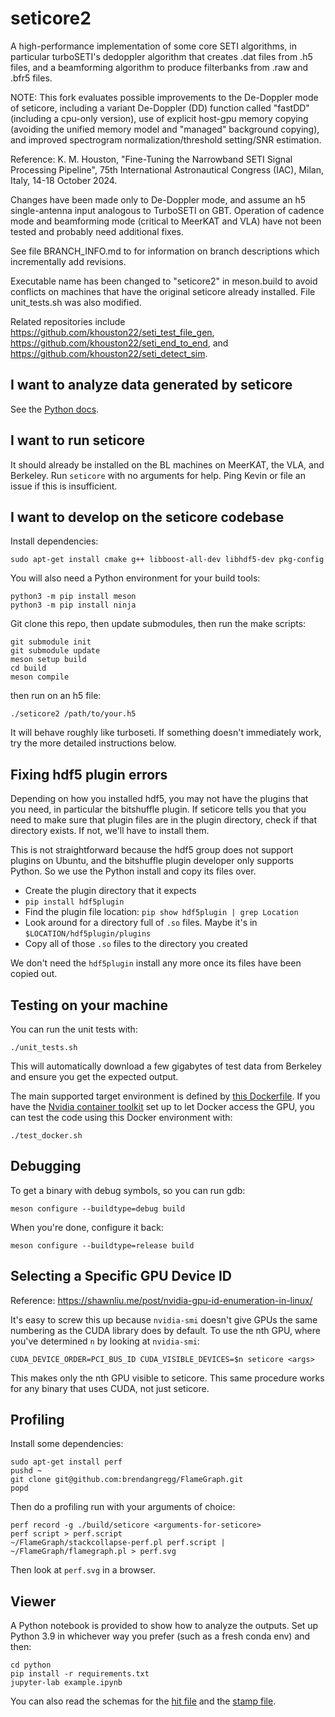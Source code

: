 # seticore2
A high-performance implementation of some core SETI algorithms, in particular turboSETI's
dedoppler algorithm that creates .dat files from .h5 files, and a beamforming algorithm
to produce filterbanks from .raw and .bfr5 files.

NOTE: This fork evaluates possible improvements to the De-Doppler mode of seticore, including a
variant De-Doppler (DD) function called "fastDD" (including a cpu-only version), 
use of explicit host-gpu memory copying (avoiding the unified memory model and "managed" 
background copying), and improved spectrogram normalization/threshold setting/SNR estimation.

Reference: K. M. Houston, "Fine-Tuning the Narrowband SETI Signal Processing Pipeline", 
75th International Astronautical Congress (IAC), Milan, Italy, 14-18 October 2024.

Changes have been made only to De-Doppler mode, and assume an h5 single-antenna input
analogous to TurboSETI on GBT.  Operation of cadence mode and beamforming mode (critical to 
MeerKAT and VLA) have not been tested and probably need additional fixes.

See file BRANCH_INFO.md to for information on branch descriptions which incrementally
add revisions.

Executable name has been changed to "seticore2" in meson.build to avoid conflicts on machines that 
have the original seticore already installed.  File unit_tests.sh was also modified.

Related repositories include https://github.com/khouston22/seti_test_file_gen, 
https://github.com/khouston22/seti_end_to_end, and
https://github.com/khouston22/seti_detect_sim.

## I want to analyze data generated by seticore

See the [Python docs](python/README.md).

## I want to run seticore

It should already be installed on the BL machines on MeerKAT, the VLA,
and Berkeley. Run `seticore` with no arguments for help. Ping Kevin or
file an issue if this is insufficient.

## I want to develop on the seticore codebase

Install dependencies:

```
sudo apt-get install cmake g++ libboost-all-dev libhdf5-dev pkg-config
```

You will also need a Python environment for your build tools:

```
python3 -m pip install meson
python3 -m pip install ninja
```

Git clone this repo, then update submodules, then run the make scripts:

```
git submodule init
git submodule update
meson setup build
cd build
meson compile
```

then run on an h5 file:

```
./seticore2 /path/to/your.h5
```

It will behave roughly like turboseti. If something doesn't immediately work, try the more
detailed instructions below.

## Fixing hdf5 plugin errors

Depending on how you installed hdf5, you may not have the plugins that you need, in particular
the bitshuffle plugin. If seticore
tells you that you need to make sure that plugin files are in the plugin directory, check if
that directory exists. If not, we'll have to install them.

This is not straightforward because the hdf5 group does not support plugins on Ubuntu, and
the bitshuffle plugin developer only supports Python. So we use the Python install and copy
its files over.

* Create the plugin directory that it expects
* `pip install hdf5plugin`
* Find the plugin file location: `pip show hdf5plugin | grep Location`
* Look around for a directory full of `.so` files. Maybe it's in `$LOCATION/hdf5plugin/plugins`
* Copy all of those `.so` files to the directory you created

We don't need the `hdf5plugin` install any more once its files have been copied out.

## Testing on your machine

You can run the unit tests with:

```
./unit_tests.sh
```

This will automatically download a few gigabytes of test data from Berkeley and ensure
you get the expected output.

The main supported target environment is defined by [this
Dockerfile](https://github.com/lacker/seticore/blob/master/Dockerfile). If
you have the [Nvidia container
toolkit](https://docs.nvidia.com/datacenter/cloud-native/container-toolkit/install-guide.html)
set up to let Docker access the GPU, you can test the code
using this Docker environment with:

```
./test_docker.sh
```

## Debugging

To get a binary with debug symbols, so you can run gdb:

```
meson configure --buildtype=debug build
```

When you're done, configure it back:

```
meson configure --buildtype=release build
```

## Selecting a Specific GPU Device ID

Reference: https://shawnliu.me/post/nvidia-gpu-id-enumeration-in-linux/

It's easy to screw this up because `nvidia-smi` doesn't give GPUs the same numbering as the CUDA
library does by default. To use the nth GPU, where you've determined `n` by looking at `nvidia-smi`:

```
CUDA_DEVICE_ORDER=PCI_BUS_ID CUDA_VISIBLE_DEVICES=$n seticore <args>
```

This makes only the nth GPU visible to seticore. This same procedure works for any binary that
uses CUDA, not just seticore.

## Profiling

Install some dependencies:

```
sudo apt-get install perf
pushd ~
git clone git@github.com:brendangregg/FlameGraph.git
popd
```

Then do a profiling run with your arguments of choice:

```
perf record -g ./build/seticore <arguments-for-seticore>
perf script > perf.script
~/FlameGraph/stackcollapse-perf.pl perf.script | ~/FlameGraph/flamegraph.pl > perf.svg
```

Then look at `perf.svg` in a browser.

## Viewer

A Python notebook is provided to show how to analyze the outputs.
Set up Python 3.9 in whichever way you prefer (such as a fresh conda env) and then:

```
cd python
pip install -r requirements.txt
jupyter-lab example.ipynb
```

You can also read the schemas for the [hit file](hit.capnp) and the
[stamp file](stamp.capnp).
